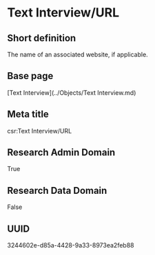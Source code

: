 # Text Interview/URL
## Short definition
The name of an associated website, if applicable.
## Base page
[Text Interview](../Objects/Text Interview.md)
## Meta title
csr:Text Interview/URL
## Research Admin Domain
True
## Research Data Domain
False
## UUID
3244602e-d85a-4428-9a33-8973ea2feb88
